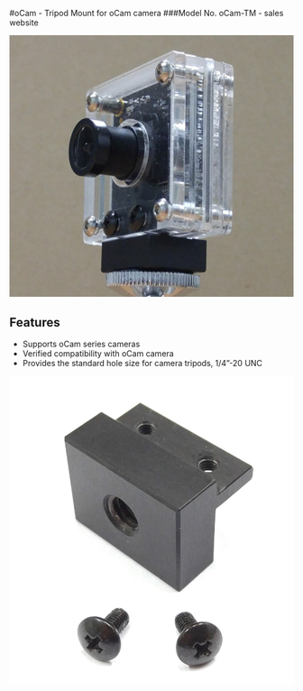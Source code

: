 #oCam - Tripod Mount for oCam camera
###Model No. oCam-TM - sales website

![ScreenShot](../../images/Mounted_Low.jpg)

## Features
* Supports oCam series cameras
* Verified compatibility with oCam camera
* Provides the standard hole size for camera tripods, 1/4”-20 UNC

![ScreenShot](../../images/Parts.jpg)
